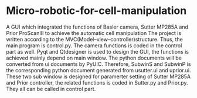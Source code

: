 # Micro-robotic-for-cell-manipulation
A GUI which integrated the functions of Basler camera, Sutter MP285A and Prior ProScanIII to achieve the automatic cell manipulation
The project is written according to the MVC(Model–view–controller)structure. 
Thus, the main program is control.py. The camera functions is coded in the control part as well.
Pyqt and Qtdesigner is used to design the GUI, the functions is achieved mainly depend on main window. The python documents will be converted from ui documents by PyUIC.
Therefore, SubwinS and SubwinP is the corresponding python document generated from usutter.ui and uprior.ui.
These two sub window is designed for paramerter setting of Sutter MP285A and Prior controller, the related functions is coded in Sutter.py and Prior.py. They all can be called in control part.
